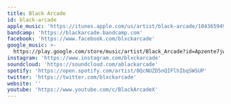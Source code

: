 ```yaml
---
title: Black Arcade
id: black-arcade
apple_music: 'https://itunes.apple.com/us/artist/black-arcade/1043659494'
bandcamp: 'https://blackarcade.bandcamp.com'
facebook: 'https://www.facebook.com/blxckarcade'
google_music: >-
  https://play.google.com/store/music/artist/Black_Arcade?id=Apzente7jwl2j2t4ogzynay6r5i
instagram: 'https://www.instagram.com/blxckarcade'
soundcloud: 'https://soundcloud.com/ablackarcade'
spotify: 'https://open.spotify.com/artist/0QcNUZD5nQIFlhIbqSWSUP'
twitter: 'https://twitter.com/blxckarcade'
website: ''
youtube: 'https://www.youtube.com/c/BlackArcadeX'
---
```

